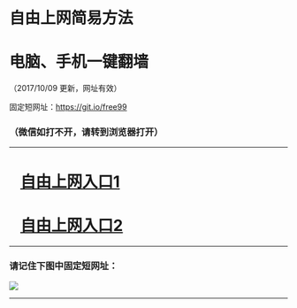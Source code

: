 ﻿# 自由上网简易方法

# 电脑、手机一键翻墙

（2017/10/09 更新，网址有效）

固定短网址：https://git.io/free99

### （微信如打不开，请转到浏览器打开）


***





# &nbsp;&nbsp; <a href="http://ft115882768.fwq-tz-1001.info/fwqtz01.html?t=100900126894 " target="_blank">自由上网入口1</a>
# &nbsp;&nbsp; <a href="http://ft584224509.fwq-tz-1002.info/fwqtz02.html?t=100900112767 " target="_blank">自由上网入口2</a>
***

### 请记住下图中固定短网址：

<img src="https://s3-us-west-2.amazonaws.com/fwq-1001/yjfq-20170905okok.png" /> 


***

